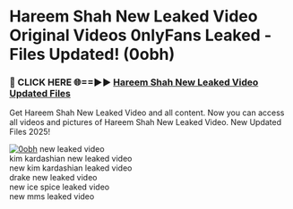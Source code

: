 # Hareem Shah New Leaked Video Original Videos 0nlyFans Leaked - Files Updated! (0obh)

<h3>🔴 CLICK HERE 🌐==►► <a href="https://tinyurl.com/2jnfzry5" rel="nofollow">Hareem Shah New Leaked Video Updated Files</a></h3>

Get Hareem Shah New Leaked Video and all content. Now you can access all videos and pictures of Hareem Shah New Leaked Video. New Updated Files 2025!

[![0obh](https://i.imgur.com/GyGTBgg.gif)](https://tinyurl.com/2jnfzry5)
new leaked video<br>
kim kardashian new leaked video<br>
new kim kardashian leaked video<br>
drake new leaked video<br>
new ice spice leaked video<br>
new mms leaked video